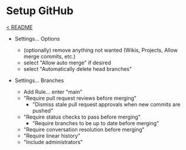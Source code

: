 # Setup GitHub

[< README]

- Settings... Options
  - (optionally) remove anything not wanted (Wikis, Projects, Allow merge commits, etc.)
  - select "Allow auto merge" if desired
  - select "Automatically delete head branches"

- Settings... Branches
  - Add Rule... enter "main"
  - "Require pull request reviews before merging"
    - "Dismiss stale pull request approvals when new commits are pushed"
  - "Require status checks to pass before merging"
    - "Require branches to be up to date before merging"
  - "Require conversation resolution before merging"
  - "Require linear history"
  - "Include administrators"

[< README]: ../../README.md
